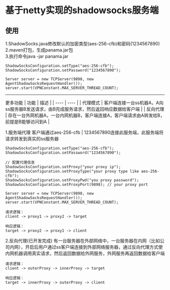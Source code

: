 基于netty实现的shadowsocks服务端
====

使用
---
1.ShadowSocks.java修改默认的加密类型(aes-256-cfb)和密码(1234567890)<br>
2.maven打包，生成panama.jar包<br>
3.执行命令java -jar panama.jar<br>

```
ShadowSocksConfiguration.setType("aes-256-cfb");
ShadowSocksConfiguration.setPassword("1234567890");

Server server = new TCPServer(9898, new AgentShadowSocksRequestHandler());
server.start(VPNConstant.MAX_SERVER_THREAD_COUNT);
```

---
更多功能
| 功能 | 描述 |
| ---- | ---- |
| 代理模式 | 客户端连接一台ss机器A，A向ss服务器B发送请求，由B完成服务请求，然后返回响应数据给客户端 |
| 反向代理 | 存在一台外网机器A，一台内网机器B，客户端连接A，客户端请求由A转发给B，前提是B能够访问到A |


1.服务端代理
客户端通过aes-256-cfb | 1234567890连接此服务端，此服务端将请求转发到真实的ss服务器
```
ShadowSocksConfiguration.setType("aes-256-cfb");
ShadowSocksConfiguration.setPassword("1234567890");

// 配置代理信息
ShadowSocksConfiguration.setProxy("your proxy ip");
ShadowSocksConfiguration.setProxyType("your proxy type like aes-256-cfb");
ShadowSocksConfiguration.setProxyPwd("you proxy password");
ShadowSocksConfiguration.setProxyPort(9898); // your proxy port

Server server = new TCPServer(9898, new AgentShadowSocksRequestHandler());
server.start(VPNConstant.MAX_SERVER_THREAD_COUNT);
```

```
请求逻辑：
client -> proxy1 -> proxy2 -> target

响应逻辑：
target -> proxy2 -> proxy1 -> client
```


2.反向代理(已开发完成)
有一台服务器在外部网络中，一台服务器在内网（比如公司内网），开启后用户通过ss客户端连接到外部网络服务器，通过反向代理方式使内网机器调用真实请求，然后返回数据给外网服务，外网服务再返回数据给客户端

```
请求逻辑：
client -> outerProxy -> innerProxy -> target

响应逻辑：
target -> innerProxy -> outerProxy -> client
```


